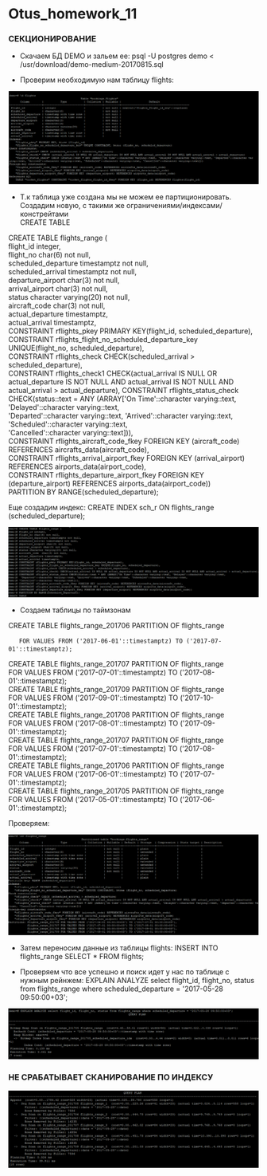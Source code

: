 # Otus_homework_11
### СЕКЦИОНИРОВАНИЕ

* Скачаем БД DEMO и зальем ее:
psql -U postgres demo < /usr/download/demo-medium-20170815.sql

* Проверим необходимую нам таблицу flights:

![Альт-текст](Screenshot_5.png)

* Т.к таблица уже создана мы не можем ее партиционировать. Создадим новую, с такими же ограничениями/индексами/констрейтами  
CREATE TABLE  

CREATE TABLE flights_range (  
  flight_id integer,  
	flight_no char(6) not null,  
	scheduled_departure timestamptz not null,  
	scheduled_arrival timestamptz not null,  
	departure_airport char(3) not null,  
	arrival_airport char(3) not null,  
	status character varying(20) not null,  
	aircraft_code  char(3) not null,  
	actual_departure timestamptz,  
	actual_arrival timestamptz,  
	CONSTRAINT rflights_pkey PRIMARY KEY(flight_id, scheduled_departure),  
	CONSTRAINT rflights_flight_no_scheduled_departure_key UNIQUE(flight_no, scheduled_departure),  
	CONSTRAINT rflights_check CHECK(scheduled_arrival > scheduled_departure),  
	CONSTRAINT rflights_check1 CHECK(actual_arrival IS NULL OR actual_departure IS NOT NULL AND actual_arrival IS NOT NULL AND actual_arrival > actual_departure), 
	CONSTRAINT rflights_status_check CHECK(status::text = ANY (ARRAY['On Time'::character varying::text, 'Delayed'::character varying::text,  
 'Departed'::character varying::text, 'Arrived'::character varying::text, 'Scheduled'::character varying::text,  
'Cancelled'::character varying::text])),  
	CONSTRAINT rflights_aircraft_code_fkey FOREIGN KEY (aircraft_code) REFERENCES aircrafts_data(aircraft_code),  
	CONSTRAINT rflights_arrival_airport_fkey FOREIGN KEY (arrival_airport) REFERENCES airports_data(airport_code),  
	CONSTRAINT rflights_departure_airport_fkey FOREIGN KEY (departure_airport) REFERENCES airports_data(airport_code))  
PARTITION BY RANGE(scheduled_departure);  

Еще создадим индекс:
CREATE INDEX sch_r ON flights_range (scheduled_departure);

![Альт-текст](Screenshot_6.png)

* Создаем таблицы по таймзонам

CREATE TABLE flights_range_201706 PARTITION OF flights_range  

       FOR VALUES FROM ('2017-06-01'::timestamptz) TO ('2017-07-01'::timestamptz);  
CREATE TABLE flights_range_201707 PARTITION OF flights_range  
       FOR VALUES FROM ('2017-07-01'::timestamptz) TO ('2017-08-01'::timestamptz);  
CREATE TABLE flights_range_201709 PARTITION OF flights_range  
       FOR VALUES FROM ('2017-09-01'::timestamptz) TO ('2017-10-01'::timestamptz);  
CREATE TABLE flights_range_201708 PARTITION OF flights_range  
       FOR VALUES FROM ('2017-08-01'::timestamptz) TO ('2017-09-01'::timestamptz);  
CREATE TABLE flights_range_201707 PARTITION OF flights_range  
       FOR VALUES FROM ('2017-07-01'::timestamptz) TO ('2017-08-01'::timestamptz);  
CREATE TABLE flights_range_201706 PARTITION OF flights_range  
       FOR VALUES FROM ('2017-06-01'::timestamptz) TO ('2017-07-01'::timestamptz);  
CREATE TABLE flights_range_201705 PARTITION OF flights_range  
       FOR VALUES FROM ('2017-05-01'::timestamptz) TO ('2017-06-01'::timestamptz);  
       
Проверяем:

![Альт-текст](Screenshot_7.png)

* Затем переносим данные из таблицы flights:
INSERT INTO flights_range SELECT * FROM flights;

* Проверяем что все успешно и поиск идет у нас по таблице с нужным рейнжем:
EXPLAIN ANALYZE select flight_id, flight_no, status from flights_range where scheduled_departure = '2017-05-28 09:50:00+03';

![Альт-текст](Screenshot_9.png)


### НЕ СРАБАТЫВАЕТ СКАНИРОВАНИЕ ПО ИНДЕКСУ
![Альт-текст](Screenshot_10.png)
